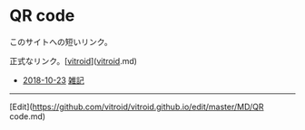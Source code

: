 # QR code

[](https://gyazo.com/f7f7b64a713e708a68760f619041e3d0)

このサイトへの短いリンク。

[](https://gyazo.com/dfd0236921d51fed061e0329935f19a2)

正式なリンク。[[vitroid](vitroid.md)]([vitroid](vitroid.md).md)


* [2018-10-23](2018-10-23.md) [雑記](雑記.md)





----
[Edit](https://github.com/vitroid/vitroid.github.io/edit/master/MD/QR code.md)
